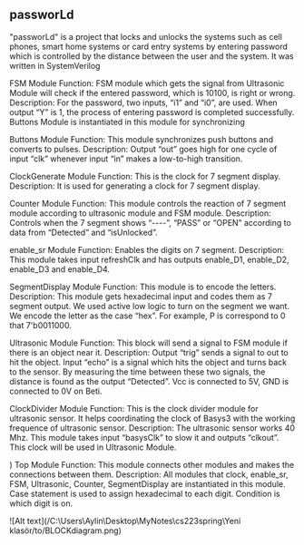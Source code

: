 ## passworLd
"passworLd" is a project that locks and unlocks the systems such as cell phones, smart home systems or card entry systems by entering password which is controlled by the distance between the user and the system. It was written in SystemVerilog

FSM Module
 Function: FSM module which gets the signal from Ultrasonic Module will check if the entered
password, which is 10100, is right or wrong.
 Description: For the password, two inputs, “i1” and “i0”, are used. When output “Y” is 1, the
process of entering password is completed successfully. Buttons Module is instantiated in this
module for synchronizing

 Buttons Module
 Function: This module synchronizes push buttons and converts to pulses.
 Description: Output “out” goes high for one cycle of input “clk” whenever input “in” makes a
low-to-high transition.

 ClockGenerate Module
 Function: This is the clock for 7 segment display.
 Description: It is used for generating a clock for 7 segment display.

Counter Module
 Function: This module controls the reaction of 7 segment module according to ultrasonic
module and FSM module.
 Description: Controls when the 7 segment shows “----”, “PASS” or “OPEN” according to data from
“Detected” and “isUnlocked”.

enable_sr Module
 Function: Enables the digits on 7 segment.
 Description: This module takes input refreshClk and has outputs enable_D1, enable_D2,
enable_D3 and enable_D4.

 SegmentDisplay Module
 Function: This module is to encode the letters.
 Description: This module gets hexadecimal input and codes them as 7 segment output. We used
active low logic to turn on the segment we want. We encode the letter as the case “hex”. For example,
P is correspond to 0 that 7'b0011000.

 Ultrasonic Module
 Function: This block will send a signal to FSM module if there is an object near it.
 Description: Output “trig” sends a signal to out to hit the object. Input “echo” is a signal which
hits the object and turns back to the sensor. By measuring the time between these two signals, the
distance is found as the output “Detected”. Vcc is connected to 5V, GND is connected to 0V on Beti.

 ClockDivider Module
 Function: This is the clock divider module for ultrasonic sensor. It helps coordinating the clock of
Basys3 with the working frequence of ultrasonic sensor.
 Description: The ultrasonic sensor works 40 Mhz. This module takes input “basysClk” to slow it
and outputs “clkout”. This clock will be used in Ultrasonic Module.

) Top Module
 Function: This module connects other modules and makes the connections between them.
 Description: All modules that clock, enable_sr, FSM, Ultrasonic, Counter, SegmentDisplay are
instantiated in this module. Case statement is used to assign hexadecimal to each digit. Condition is
which digit is on.

![Alt text](/C:\Users\Aylin\Desktop\MyNotes\cs223spring\Yeni klasör/to/BLOCKdiagram.png)
